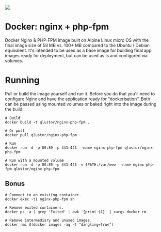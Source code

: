 [![](https://badge.imagelayers.io/qlustor/nginx-php-fpm:latest.svg)](https://imagelayers.io/?images=qlustor/nginx-php-fpm:latest 'Get your own badge on imagelayers.io')

# Docker: nginx + php-fpm

Docker Nginx & PHP-FPM image built on Alpine Linux micro OS with the final image size of 58 MB vs. 100+ MB compared to the Ubuntu / Debian equivalent. It's intended to be used as a base image for building final app images ready for deployment, but can be used as is and configured via volumes.

# Running

Pull or build the image yourself and run it. Before you do that you'll need to configure Nginx and have the application ready for "dockerisation". Both can be passed using mounted volumes or baked right into the image during the build.

```
# Build
docker build -t qlustor/nginx-php-fpm .

# Or pull
docker pull qlustor/nginx-php-fpm

# Run
docker run -d -p 80:80 -p 443:443 --name nginx-php-fpm qlustor/nginx-php-fpm

# Run with a mounted volume
docker run -d -p 80:80 -p 443:443 -v $PATH:/var/www --name nginx-php-fpm qlustor/nginx-php-fpm
```

## Bonus

```
# Connect to an existing container.
docker exec -ti nginx-php-fpm sh
 
# Remove exited containers.
docker ps -a | grep 'Exited' | awk '{print $1}' | xargs docker rm
 
# Remove intermediary and unused images.
docker rmi $(docker images -aq -f "dangling=true")
```
